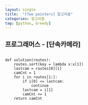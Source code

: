 ```yaml
---
layout: single
title:  "[Two pointers] 알고리즘"
categories: 알고리즘
tag: [python, Greedy]
---
```


## 프로그래머스 - [단속카메라]

<pre>
<code>
def solution(routes):    
    routes.sort(key = lambda x:x[1])
    lastcam = routes[0][1]
    camCnt = 1
    for i in routes[1:]:
        if i[0] <= lastcam:
            continue
        lastcam = i[1]
        camCnt += 1
    return camCnt
</pre>
</code>
